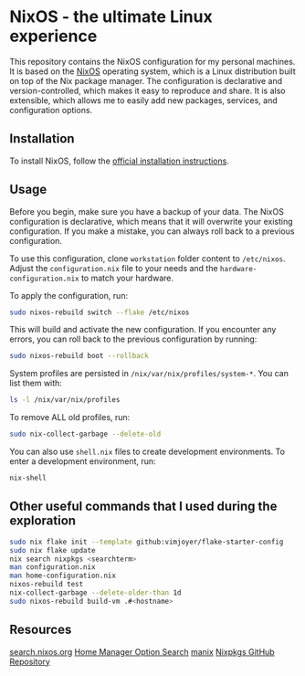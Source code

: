 # NixOS - the ultimate Linux experience

This repository contains the NixOS configuration for my personal machines. It is
based on the [NixOS](https://nixos.org) operating system, which is a Linux distribution
built on top of the Nix package manager. The configuration is declarative and
version-controlled, which makes it easy to reproduce and share. It is also
extensible, which allows me to easily add new packages, services, and
configuration options.

## Installation

To install NixOS, follow the [official installation instructions](https://nixos.org/manual/nixos/stable/index.html#sec-installation).

## Usage

Before you begin, make sure you have a backup of your data. The NixOS configuration
is declarative, which means that it will overwrite your existing configuration.
If you make a mistake, you can always roll back to a previous configuration.

To use this configuration, clone `workstation` folder content to `/etc/nixos`.
Adjust the `configuration.nix` file to your needs and the `hardware-configuration.nix` to match your hardware.

To apply the configuration, run:

```sh
sudo nixos-rebuild switch --flake /etc/nixos
```

This will build and activate the new configuration. If you encounter any errors,
you can roll back to the previous configuration by running:

```sh
sudo nixos-rebuild boot --rollback
```

System profiles are persisted in `/nix/var/nix/profiles/system-*`. You can list
them with:

```sh
ls -l /nix/var/nix/profiles
```

To remove ALL old profiles, run:

```sh
sudo nix-collect-garbage --delete-old
```

You can also use `shell.nix` files to create development environments. To enter
a development environment, run:

```sh
nix-shell
```

## Other useful commands that I used during the exploration

```sh
sudo nix flake init --template github:vimjoyer/flake-starter-config
sudo nix flake update
nix search nixpkgs <searchterm>
man configuration.nix
man home-configuration.nix
nixos-rebuild test
nix-collect-garbage --delete-older-than 1d
sudo nixos-rebuild build-vm .#<hostname>
```

## Resources

[search.nixos.org](https://search.nixos.org/)
[Home Manager Option Search](https://mipmip.github.io/home-manager-option-search/)
[manix](https://github.com/lecoqjacob/manix)
[Nixpkgs GitHub Repository](https://github.com/nixos/nixpkgs)
